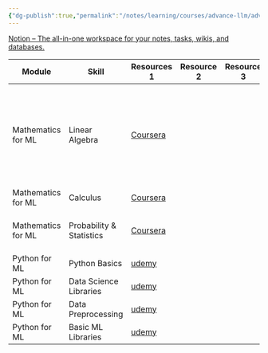 ```yaml
---
{"dg-publish":true,"permalink":"/notes/learning/courses/advance-llm/advance-llm-index/"}
---
```


[Notion – The all-in-one workspace for your notes, tasks, wikis, and databases.](https://quickest-plant-5b8.notion.site/aa90878a7bfa48c58684ca587a899c93?v=0d1f421703374e19a2357369fa686ec7&pvs=4)


| Module             | Skill                    | Resources 1                                                                                                                                             | Resource 2 | Resource 3 | Resource 4 |     | Notes                                                                                      |
| ------------------ | ------------------------ | ------------------------------------------------------------------------------------------------------------------------------------------------------- | ---------- | ---------- | ---------- | --- | ------------------------------------------------------------------------------------------ |
| Mathematics for ML | Linear Algebra           | [Coursera](https://www.coursera.org/learn/machine-learning-linear-algebra)                                                                              |            |            |            |     | [[Notes/Learning/Courses/Advance Llm/Linear Algebra/Linear Algebra Week 1 and Week 2\|Linear Algebra Week 1 and Week 2]] , [[Notes/Learning/Courses/Advance Llm/Linear Algebra/Linear Algebra Week 3\|Linear Algebra Week 3]],[[Notes/Learning/Courses/Advance Llm/Linear Algebra/Linear Algebra Week 4\|Linear Algebra Week 4]] |
| Mathematics for ML | Calculus                 | [Coursera](https://www.coursera.org/learn/machine-learning-calculus?specialization=mathematics-for-machine-learning-and-data-science)                   |            |            |            |     | [[Notes/Learning/Courses/Advance Llm/Calculus/Calculus\|Calculus]]                                                                               |
| Mathematics for ML | Probability & Statistics | [Coursera](https://www.coursera.org/learn/machine-learning-probability-and-statistics?specialization=mathematics-for-machine-learning-and-data-science) |            |            |            |     | [[Notes/Learning/Courses/Advance Llm/Probability & Statistics/Probability & Statistics\|Probability & Statistics]]                                                               |
| Python for ML      | Python Basics            | [udemy](https://www.udemy.com/course/python-for-data-science-and-machine-learning-bootcamp/?couponCode=LETSLEARNNOWPP)                                  |            |            |            |     |                                                                                            |
| Python for ML      | Data Science Libraries   | [udemy](https://www.udemy.com/course/python-for-data-science-and-machine-learning-bootcamp/?couponCode=LETSLEARNNOWPP)                                  |            |            |            |     | [[Notes/Learning/Courses/Advance Llm/Python For ml/Numpy\|Numpy]]                                                                                  |
| Python for ML      | Data Preprocessing       | [udemy](https://www.udemy.com/course/python-for-data-science-and-machine-learning-bootcamp/?couponCode=LETSLEARNNOWPP)                                  |            |            |            |     |                                                                                            |
| Python for ML      | Basic ML Libraries       | [udemy](https://www.udemy.com/course/python-for-data-science-and-machine-learning-bootcamp/?couponCode=LETSLEARNNOWPP)                                  |            |            |            |     |                                                                                            |


